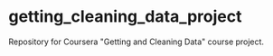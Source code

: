 getting_cleaning_data_project
=============================

Repository for Coursera "Getting and Cleaning Data" course project.
